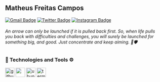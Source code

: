 ## Matheus Freitas Campos

[![Gmail Badge](https://img.shields.io/badge/-Gmail-D14836?&style=flat-square&logo=Gmail&logoColor=white&link=mailto:matheusfreitascampos@gmail.com)](mailto:matheusfreitascampos@gmail.com)
[![Twitter Badge](https://img.shields.io/badge/-Twitter-1ca0f1?style=flat-square&labelColor=1ca0f1&logo=twitter&logoColor=white&link=https://twitter.com/MathFC2)](https://twitter.com/MathFC2)
[![Instagram Badge](https://img.shields.io/badge/instagram-%23E4405F.svg?&style=flat-square&logo=instagram&logoColor=white)](https://www.instagram.com/matheusfc_2/?hl=pt-br)

###### An arrow can only be launched if it is pulled back first. So, when life pulls you back with difficulties and challenges, you will surely be launched for something big, and good. Just concentrate and keep aiming. 🏹🛡

### 🚀 Technologies and Tools ⚙
<div class="row">
  <img src="https://devicon.dev/devicon.git/icons/github/github-original.svg" alt="github" width="30" height="30"/>
  <img  src="https://cdn.svgporn.com/logos/visual-studio-code.svg" height="30">
  <img  src="https://cdn.svgporn.com/logos/ubuntu.svg" height="30" alt="ubuntu" width="30">
  <img src="https://cdn.svgporn.com/logos/terminal.svg" height="30" alt="terminal" width="30">
</div>
